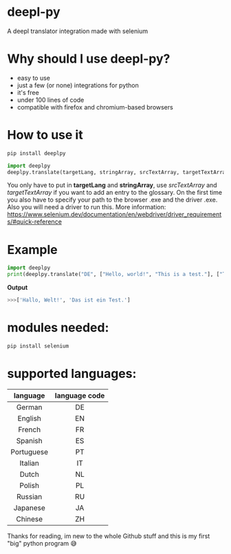 # deepl-py
A deepl translator integration made with selenium

# Why should I use deepl-py?
* easy to use
* just a few (or none) integrations for python
* it's free
* under 100 lines of code
* compatible with firefox and chromium-based browsers
# How to use it
```bat
pip install deeplpy
```
```python
import deeplpy
deeplpy.translate(targetLang, stringArray, srcTextArray, targetTextArray)
```
You only have to put in **targetLang** and **stringArray**, use *srcTextArray* and *targetTextArray* if you want to add an entry to the glossary.
On the first time you also have to specify your path to the browser .exe and the driver .exe.
Also you will need a driver to run this. More information: https://www.selenium.dev/documentation/en/webdriver/driver_requirements/#quick-reference

# Example
```python
import deeplpy
print(deeplpy.translate("DE", ["Hello, world!", "This is a test."], ["This"], ["Das"]))
```
**Output**
```python
>>>['Hallo, Welt!', 'Das ist ein Test.']
```

# modules needed:
```bat
pip install selenium
```

# supported languages:
| language      | language code |
| :-----------: |:-------------:|
| German        | DE            |
| English       | EN            |
| French        | FR            |
| Spanish       | ES            |
| Portuguese    | PT            |
| Italian       | IT            |
| Dutch         | NL            |
| Polish        | PL            |
| Russian       | RU            |
| Japanese      | JA            |
| Chinese       | ZH            |


Thanks for reading, im new to the whole Github stuff and this is my first "big" python program :sweat_smile:
